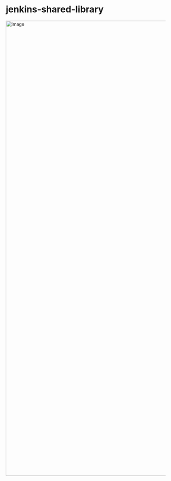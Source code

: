# jenkins-shared-library

<img width="1429" alt="image" src="https://github.com/gerardrecinto/jenkins-pipeline-reference-groovylibrary/assets/10230481/92c492b1-0301-4178-8bea-0099c9d1900e">
